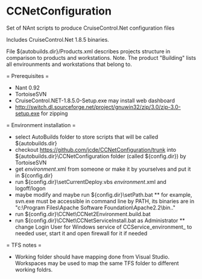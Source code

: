 # CCNetConfiguration
Set of NAnt scripts to produce CruiseControl.Net configuration files

Includes CruiseControl.Net 1.8.5 binaries.

File ${autobuilds.dir}/Products.xml describes projects structure in comparison to products and workstations.
Note. The product "Building" lists all envirounments and workstations that belong to.

= Prerequisites =
* Nant 0.92
* TortoiseSVN
* CruiseControl.NET-1.8.5.0-Setup.exe may install web dashboard
* http://switch.dl.sourceforge.net/project/gnuwin32/zip/3.0/zip-3.0-setup.exe for zipping

= Environment installation =
* select AutoBuilds folder to store scripts that will be called ${autobuilds.dir}
* checkout https://github.com/jcde/CCNetConfiguration/trunk into ${autobuilds.dir}\CCNetConfiguration folder (called ${config.dir}) by TortoiseSVN
* get _environment_.xml from someone or make it by yourselves and put it in ${config.dir}
* run ${config.dir}\setCurrentDeploy.vbs _environment_.xml and logoff/logon
* maybe modify and maybe run ${config.dir}\setPath.bat
** for example, svn.exe must be accessible in command line by PATH, its binaries are in "c:\Program Files\Apache Software Foundation\Apache2.2\bin\.." 
* run ${config.dir}\CCNet\CCNet2Environment.build.bat
* run ${config.dir}\CCNet\CCNetServiceInstall.bat as Administrator
** change Login User for Windows service of CCService_environment_ to needed user, start it and open firewall for it if needed


= TFS notes =
* Working folder should have mapping done from Visual Studio. Workspaces may be used to map the same TFS folder to different working foldrs.
